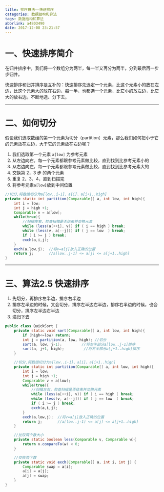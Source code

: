 ```yaml
---
title: 排序算法——快速排序
categories: 数据结构和算法
tags: 数据结构和算法
abbrlink: a4803490
date: 2017-12-08 23:21:57
---
```


# 一、快速排序简介

在归并排序中，我们将一个数组分为两半，每一半又再分为两半，分到最后再一步步归并。

快速排序和归并排序是互补的：快速排序先选定一个元素，比这个元素小的放在左边，比这个元素大的放在右边，每一半，也都选一个元素，比它小的放左边，比它大的放右边。不断地选、分下去。

<!-- more -->

---

# 二、如何切分

假设我们选取数组的第一个元素为切分（partition）元素，那么我们如何把小于它的元素放在左边，大于它的元素放在右边呢？

1. 我们选取第一个元素 `a[low]` 为参考元素
2. 从左边向右，每一个元素都跟参考元素做比较，直到找到比参考元素小的
3. 从右边向左，每一个元素都跟参考元素做比较，直到找到比参考元素大的
4. 交换第 2，3 步 的两个元素
5. 重复 2、3、4，直到扫描完
6. 将参考元素`a[low]`放到中间位置

```java
//切分,将数组切分为a[low..i-1]、a[i]、a[i+1..high]
private static int partition(Comparable[] a, int low, int high){
    int i = low;
    int j = high +1;
    Comparable v = a[low];
    while(true){
        //扫描左右，检查扫描是否结束并交换元素
        while (less(a[++i], v)) if ( i == high ) break;
        while (less(v, a[--j])) if ( j == low  ) break;
        if ( i >= j ) break;
        exch(a,i,j);
    }
    exch(a,low,j);  //将v=a[j]放入正确的位置
    return j;       //a[low..j-1] <= a[j] <= a[j+1..high]
}
```



---

# 三、算法2.5 快速排序


1. 先切分，再排序左半边，排序右半边
2. 排序左半边的时候，又会切分，排序左半边右半边，排序右半边的时候，也会切分，排序左半边右半边
3. 递归下去

```java
public class QuickSort {
    private static void sort(Comparable[] a, int low, int high){
        if (high<=low) return;
        int j = partition(a, low, high); //切分
        sort(a, low, j-1);         //将左半部分a[low..j-1]排序
        sort(a, j+1, high);         //将右半部分a[j+1..high]排序
    }

    //切分,将数组切分为a[low..i-1]、a[i]、a[i+1..high]
    private static int partition(Comparable[] a, int low, int high){
        int i = low;
        int j = high +1;
        Comparable v = a[low];
        while(true){
            //扫描左右，检查扫描是否结束并交换元素
            while (less(a[++i], v)) if ( i == high ) break;
            while (less(v, a[--j])) if ( j == low  ) break;
            if ( i >= j ) break;
            exch(a,i,j);
        }
        exch(a,low,j);  //将v=a[j]放入正确的位置
        return j;       //a[low..j-1] <= a[j] <= a[j+1..high]
    }

    //比较两个数大小
    private static boolean less(Comparable v, Comparable w){
        return v.compareTo(w) < 0;
    }

    //交换两个数
    private static void exch(Comparable[] a, int i, int j) {
        Comparable swap = a[i];
        a[i] = a[j];
        a[j] = swap;
    }
}

```

